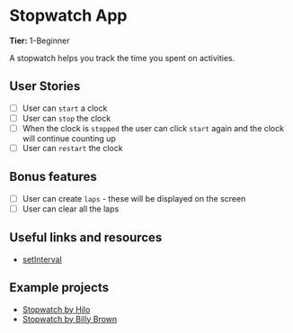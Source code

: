 # Stopwatch App

**Tier:** 1-Beginner

A stopwatch helps you track the time you spent on activities.

## User Stories

-   [ ] User can `start` a clock
-   [ ] User can `stop` the clock
-   [ ] When the clock is `stopped` the user can click `start` again and the clock will continue counting up
-   [ ] User can `restart` the clock

## Bonus features

-   [ ] User can create `laps` - these will be displayed on the screen
-   [ ] User can clear all the laps

## Useful links and resources

-   [setInterval](https://www.w3schools.com/jsref/met_win_setinterval.asp)

## Example projects

-   [Stopwatch by Hilo](https://codepen.io/hilotacker/pen/ONZWoX)
-   [Stopwatch by Billy Brown](https://codepen.io/_Billy_Brown/pen/dbJeh)
